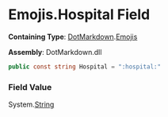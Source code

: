 # Emojis\.Hospital Field

**Containing Type**: [DotMarkdown](../../README.md)\.[Emojis](../README.md)

**Assembly**: DotMarkdown\.dll

```csharp
public const string Hospital = ":hospital:"
```

### Field Value

System\.[String](https://docs.microsoft.com/en-us/dotnet/api/system.string)